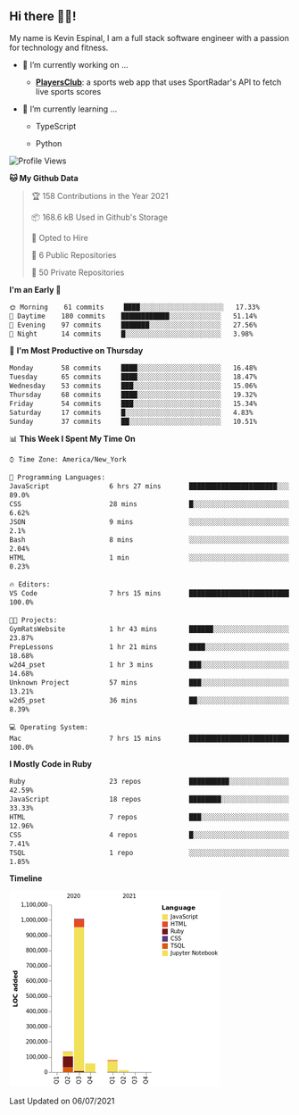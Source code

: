 ## Hi there 👋🏽!

My name is Kevin Espinal, I am a full stack software engineer with a passion for technology and fitness.

- 🔭 I’m currently working on ...

     - **[PlayersClub](https://playersclub.herokuapp.com/#/)**: a sports web app that uses SportRadar's API to fetch live sports scores

- 🌱 I’m currently learning ...

     - TypeScript
     
     - Python
     
<!--START_SECTION:waka-->
![Profile Views](http://img.shields.io/badge/Profile%20Views-0-blue)

**🐱 My Github Data** 

> 🏆 158 Contributions in the Year 2021
 > 
> 📦 168.6 kB Used in Github's Storage 
 > 
> 💼 Opted to Hire
 > 
> 📜 6 Public Repositories 
 > 
> 🔑 50 Private Repositories  
 > 
**I'm an Early 🐤** 

```text
🌞 Morning    61 commits     ████░░░░░░░░░░░░░░░░░░░░░   17.33% 
🌆 Daytime    180 commits    ████████████░░░░░░░░░░░░░   51.14% 
🌃 Evening    97 commits     ███████░░░░░░░░░░░░░░░░░░   27.56% 
🌙 Night      14 commits     █░░░░░░░░░░░░░░░░░░░░░░░░   3.98%

```
📅 **I'm Most Productive on Thursday** 

```text
Monday       58 commits     ████░░░░░░░░░░░░░░░░░░░░░   16.48% 
Tuesday      65 commits     ████░░░░░░░░░░░░░░░░░░░░░   18.47% 
Wednesday    53 commits     ███░░░░░░░░░░░░░░░░░░░░░░   15.06% 
Thursday     68 commits     ████░░░░░░░░░░░░░░░░░░░░░   19.32% 
Friday       54 commits     ███░░░░░░░░░░░░░░░░░░░░░░   15.34% 
Saturday     17 commits     █░░░░░░░░░░░░░░░░░░░░░░░░   4.83% 
Sunday       37 commits     ██░░░░░░░░░░░░░░░░░░░░░░░   10.51%

```


📊 **This Week I Spent My Time On** 

```text
⌚︎ Time Zone: America/New_York

💬 Programming Languages: 
JavaScript               6 hrs 27 mins       ██████████████████████░░░   89.0% 
CSS                      28 mins             █░░░░░░░░░░░░░░░░░░░░░░░░   6.62% 
JSON                     9 mins              ░░░░░░░░░░░░░░░░░░░░░░░░░   2.1% 
Bash                     8 mins              ░░░░░░░░░░░░░░░░░░░░░░░░░   2.04% 
HTML                     1 min               ░░░░░░░░░░░░░░░░░░░░░░░░░   0.23%

🔥 Editors: 
VS Code                  7 hrs 15 mins       █████████████████████████   100.0%

🐱‍💻 Projects: 
GymRatsWebsite           1 hr 43 mins        ██████░░░░░░░░░░░░░░░░░░░   23.87% 
PrepLessons              1 hr 21 mins        ████░░░░░░░░░░░░░░░░░░░░░   18.68% 
w2d4_pset                1 hr 3 mins         ███░░░░░░░░░░░░░░░░░░░░░░   14.68% 
Unknown Project          57 mins             ███░░░░░░░░░░░░░░░░░░░░░░   13.21% 
w2d5_pset                36 mins             ██░░░░░░░░░░░░░░░░░░░░░░░   8.39%

💻 Operating System: 
Mac                      7 hrs 15 mins       █████████████████████████   100.0%

```

**I Mostly Code in Ruby** 

```text
Ruby                     23 repos            ██████████░░░░░░░░░░░░░░░   42.59% 
JavaScript               18 repos            ████████░░░░░░░░░░░░░░░░░   33.33% 
HTML                     7 repos             ███░░░░░░░░░░░░░░░░░░░░░░   12.96% 
CSS                      4 repos             █░░░░░░░░░░░░░░░░░░░░░░░░   7.41% 
TSQL                     1 repo              ░░░░░░░░░░░░░░░░░░░░░░░░░   1.85%

```


**Timeline**

![Chart not found](https://raw.githubusercontent.com/espinalk212/espinalk212/main/charts/bar_graph.png) 


 Last Updated on 06/07/2021
<!--END_SECTION:waka-->


<!--
**espinalk212/espinalk212** is a ✨ _special_ ✨ repository because its `README.md` (this file) appears on your GitHub profile.

Here are some ideas to get you started:

- 🔭 I’m currently working on ...
- 🌱 I’m currently learning ...
- 👯 I’m looking to collaborate on ...
- 🤔 I’m looking for help with ...
- 💬 Ask me about ...
- 📫 How to reach me: ...
- 😄 Pronouns: ...
- ⚡ Fun fact: ...
-->
